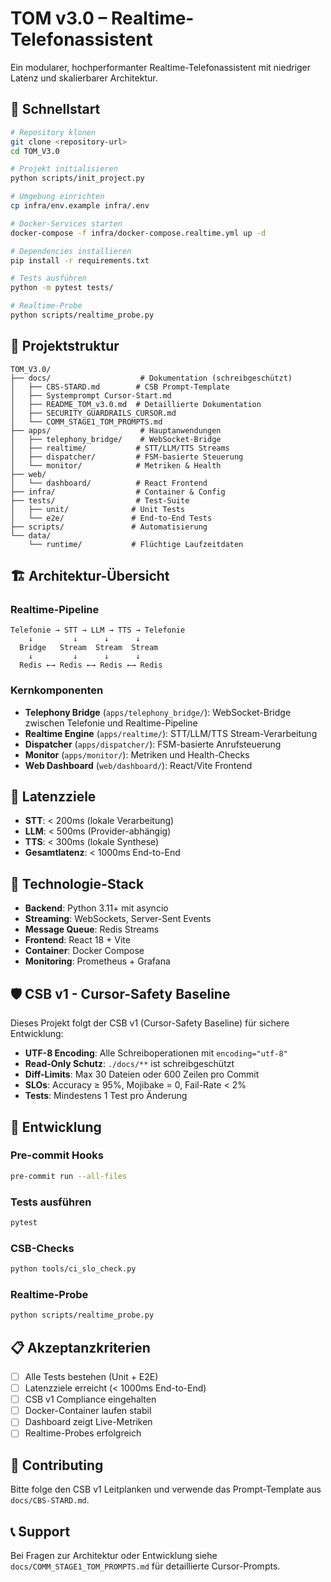 # TOM v3.0 – Realtime-Telefonassistent

Ein modularer, hochperformanter Realtime-Telefonassistent mit niedriger Latenz und skalierbarer Architektur.

## 🚀 Schnellstart

```bash
# Repository klonen
git clone <repository-url>
cd TOM_V3.0

# Projekt initialisieren
python scripts/init_project.py

# Umgebung einrichten
cp infra/env.example infra/.env

# Docker-Services starten
docker-compose -f infra/docker-compose.realtime.yml up -d

# Dependencies installieren
pip install -r requirements.txt

# Tests ausführen
python -m pytest tests/

# Realtime-Probe
python scripts/realtime_probe.py
```

## 📁 Projektstruktur

```
TOM_V3.0/
├── docs/                    # Dokumentation (schreibgeschützt)
│   ├── CBS-STARD.md        # CSB Prompt-Template
│   ├── Systemprompt Cursor-Start.md
│   ├── README_TOM_v3.0.md  # Detaillierte Dokumentation
│   ├── SECURITY_GUARDRAILS_CURSOR.md
│   └── COMM_STAGE1_TOM_PROMPTS.md
├── apps/                    # Hauptanwendungen
│   ├── telephony_bridge/    # WebSocket-Bridge
│   ├── realtime/           # STT/LLM/TTS Streams
│   ├── dispatcher/         # FSM-basierte Steuerung
│   └── monitor/            # Metriken & Health
├── web/
│   └── dashboard/          # React Frontend
├── infra/                  # Container & Config
├── tests/                  # Test-Suite
│   ├── unit/              # Unit Tests
│   └── e2e/               # End-to-End Tests
├── scripts/               # Automatisierung
└── data/
    └── runtime/           # Flüchtige Laufzeitdaten
```

## 🏗️ Architektur-Übersicht

### Realtime-Pipeline
```
Telefonie → STT → LLM → TTS → Telefonie
    ↓         ↓      ↓      ↓
  Bridge   Stream  Stream  Stream
    ↓         ↓      ↓      ↓
  Redis ←→ Redis ←→ Redis ←→ Redis
```

### Kernkomponenten

- **Telephony Bridge** (`apps/telephony_bridge/`): WebSocket-Bridge zwischen Telefonie und Realtime-Pipeline
- **Realtime Engine** (`apps/realtime/`): STT/LLM/TTS Stream-Verarbeitung
- **Dispatcher** (`apps/dispatcher/`): FSM-basierte Anrufsteuerung
- **Monitor** (`apps/monitor/`): Metriken und Health-Checks
- **Web Dashboard** (`web/dashboard/`): React/Vite Frontend

## 🎯 Latenzziele

- **STT**: < 200ms (lokale Verarbeitung)
- **LLM**: < 500ms (Provider-abhängig)
- **TTS**: < 300ms (lokale Synthese)
- **Gesamtlatenz**: < 1000ms End-to-End

## 🔧 Technologie-Stack

- **Backend**: Python 3.11+ mit asyncio
- **Streaming**: WebSockets, Server-Sent Events
- **Message Queue**: Redis Streams
- **Frontend**: React 18 + Vite
- **Container**: Docker Compose
- **Monitoring**: Prometheus + Grafana

## 🛡️ CSB v1 - Cursor-Safety Baseline

Dieses Projekt folgt der CSB v1 (Cursor-Safety Baseline) für sichere Entwicklung:

- **UTF-8 Encoding**: Alle Schreiboperationen mit `encoding="utf-8"`
- **Read-Only Schutz**: `./docs/**` ist schreibgeschützt
- **Diff-Limits**: Max 30 Dateien oder 600 Zeilen pro Commit
- **SLOs**: Accuracy ≥ 95%, Mojibake = 0, Fail-Rate < 2%
- **Tests**: Mindestens 1 Test pro Änderung

## 🔧 Entwicklung

### Pre-commit Hooks
```bash
pre-commit run --all-files
```

### Tests ausführen
```bash
pytest
```

### CSB-Checks
```bash
python tools/ci_slo_check.py
```

### Realtime-Probe
```bash
python scripts/realtime_probe.py
```

## 📋 Akzeptanzkriterien

- [ ] Alle Tests bestehen (Unit + E2E)
- [ ] Latenzziele erreicht (< 1000ms End-to-End)
- [ ] CSB v1 Compliance eingehalten
- [ ] Docker-Container laufen stabil
- [ ] Dashboard zeigt Live-Metriken
- [ ] Realtime-Probes erfolgreich

## 🤝 Contributing

Bitte folge den CSB v1 Leitplanken und verwende das Prompt-Template aus `docs/CBS-STARD.md`.

## 📞 Support

Bei Fragen zur Architektur oder Entwicklung siehe `docs/COMM_STAGE1_TOM_PROMPTS.md` für detaillierte Cursor-Prompts.

